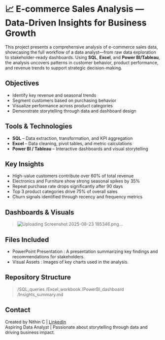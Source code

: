 # 📈 E-commerce Sales Analysis — Data-Driven Insights for Business Growth

This project presents a comprehensive analysis of e-commerce sales data, showcasing the full workflow of a data analyst—from raw data exploration to stakeholder-ready dashboards. Using **SQL**, **Excel**, and **Power BI/Tableau**, the analysis uncovers patterns in customer behavior, product performance, and revenue trends to support strategic decision-making.


## Objectives

- Identify key revenue and seasonal trends  
- Segment customers based on purchasing behavior  
- Visualize performance across product categories   
- Demonstrate storytelling through data and dashboard design


## Tools & Technologies

- **SQL** – Data extraction, transformation, and KPI aggregation  
- **Excel** – Data cleaning, pivot tables, and metric calculations  
- **Power BI / Tableau** – Interactive dashboards and visual storytelling  


##  Key Insights

- High-value customers contribute over 60% of total revenue  
- Electronics and Furniture show strong seasonal spikes by 35% 
- Repeat purchase rate drops significantly after 90 days  
- Top 3 product categories drive 75% of overall sales  
- Churn signals identified through recency and frequency metrics


##  Dashboards & Visuals

> ![Uploading Screenshot 2025-08-23 185346.png…]()



##  Files Included

- PowerPoint Presentation : A presentation summarizing key findings and recommendations for stakeholders.
- Visual Assets : Images of key charts used in the analysis.

##  Repository Structure

> /SQL_queries
> /Excel_workbook
> /PowerBI_dashboard
> /Insights_summary.md


##  Contact

Created by Nithin C | [LinkedIn](https://www.linkedin.com/in/nithin737)  
Aspiring Data Analyst | Passionate about storytelling through data and driving business impact.

